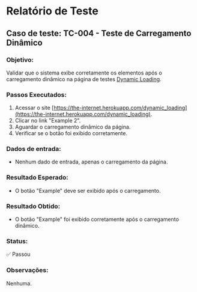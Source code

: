 # Relatório de Teste

## Caso de teste: TC-004 - Teste de Carregamento Dinâmico

### Objetivo:
Validar que o sistema exibe corretamente os elementos após o carregamento dinâmico na página de testes [Dynamic Loading](https://the-internet.herokuapp.com/dynamic_loading).

### Passos Executados:
1. Acessar o site [https://the-internet.herokuapp.com/dynamic_loading](https://the-internet.herokuapp.com/dynamic_loading).
2. Clicar no link "Example 2".
3. Aguardar o carregamento dinâmico da página.
4. Verificar se o botão foi exibido corretamente.

### Dados de entrada:
- Nenhum dado de entrada, apenas o carregamento da página.

### Resultado Esperado:
- O botão "Example" deve ser exibido após o carregamento.

### Resultado Obtido:
- O botão "Example" foi exibido corretamente após o carregamento dinâmico.

### Status:
✅ Passou

### Observações:
Nenhuma.
